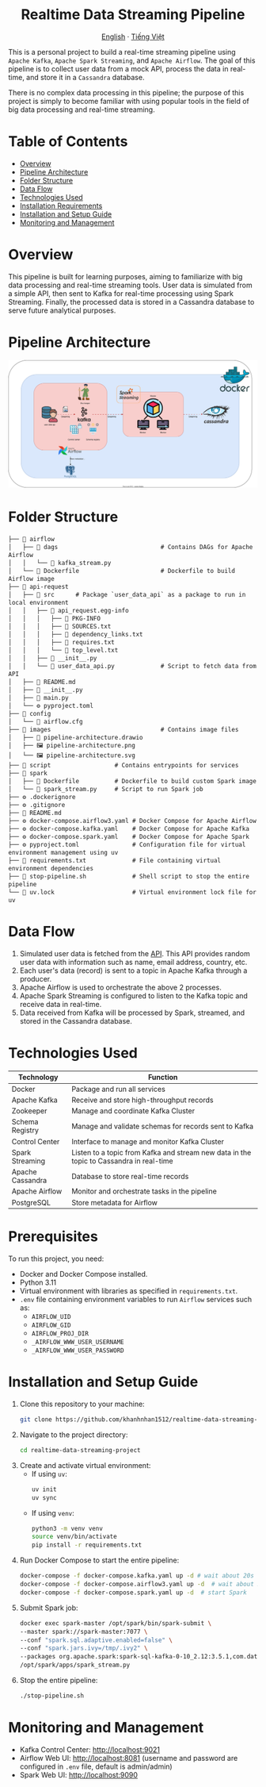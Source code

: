 <h1 align="center">Realtime Data Streaming Pipeline</h1>

<p align="center">
  <a href="README.md">English</a> ·
  <a href="README.vi.md">Tiếng Việt</a>
</p>

This is a personal project to build a real-time streaming pipeline using `Apache Kafka`, `Apache Spark Streaming`, and `Apache Airflow`. The goal of this pipeline is to collect user data from a mock API, process the data in real-time, and store it in a `Cassandra` database.

There is no complex data processing in this pipeline; the purpose of this project is simply to become familiar with using popular tools in the field of big data processing and real-time streaming.

# Table of Contents
- [Overview](#overview)
- [Pipeline Architecture](#pipeline-architecture)
- [Folder Structure](#folder-structure)
- [Data Flow](#data-flow)
- [Technologies Used](#technologies-used)
- [Installation Requirements](#installation-requirements)
- [Installation and Setup Guide](#installation-and-setup-guide)
- [Monitoring and Management](#monitoring-and-management)

# Overview

This pipeline is built for learning purposes, aiming to familiarize with big data processing and real-time streaming tools. User data is simulated from a simple API, then sent to Kafka for real-time processing using Spark Streaming. Finally, the processed data is stored in a Cassandra database to serve future analytical purposes.

# Pipeline Architecture
![Pipeline Architecture](./images/pipeline-architecture.svg)

# Folder Structure
```
├── 📁 airflow
│   ├── 📁 dags                             # Contains DAGs for Apache Airflow
│   │   └── 🐍 kafka_stream.py
│   └── 🐳 Dockerfile                       # Dockerfile to build Airflow image
├── 📁 api-request                          
│   ├── 📁 src      # Package `user_data_api` as a package to run in local environment
│   │   ├── 📁 api_request.egg-info         
│   │   │   ├── 📄 PKG-INFO
│   │   │   ├── 📄 SOURCES.txt
│   │   │   ├── 📄 dependency_links.txt
│   │   │   ├── 📄 requires.txt
│   │   │   └── 📄 top_level.txt
│   │   ├── 🐍 __init__.py
│   │   └── 🐍 user_data_api.py             # Script to fetch data from API
│   ├── 📝 README.md
│   ├── 🐍 __init__.py
│   ├── 🐍 main.py
│   └── ⚙️ pyproject.toml
├── 📁 config
│   └── 📄 airflow.cfg
├── 📁 images                               # Contains image files
│   ├── 📄 pipeline-architecture.drawio
│   ├── 🖼️ pipeline-architecture.png
│   └── 🖼️ pipeline-architecture.svg
├── 📁 script                  # Contains entrypoints for services
├── 📁 spark
│   ├── 🐳 Dockerfile          # Dockerfile to build custom Spark image
│   └── 🐍 spark_stream.py     # Script to run Spark job
├── ⚙️ .dockerignore
├── ⚙️ .gitignore
├── 📝 README.md
├── ⚙️ docker-compose.airflow3.yaml # Docker Compose for Apache Airflow
├── ⚙️ docker-compose.kafka.yaml    # Docker Compose for Apache Kafka
├── ⚙️ docker-compose.spark.yaml    # Docker Compose for Apache Spark
├── ⚙️ pyproject.toml               # Configuration file for virtual environment management using uv
├── 📄 requirements.txt             # File containing virtual environment dependencies
├── 📄 stop-pipeline.sh             # Shell script to stop the entire pipeline
└── 📄 uv.lock                      # Virtual environment lock file for uv
```

# Data Flow
1. Simulated user data is fetched from the [API](https://randomuser.me/api). This API provides random user data with information such as name, email address, country, etc.
2. Each user's data (record) is sent to a topic in Apache Kafka through a producer.
3. Apache Airflow is used to orchestrate the above 2 processes.
4. Apache Spark Streaming is configured to listen to the Kafka topic and receive data in real-time.
5. Data received from Kafka will be processed by Spark, streamed, and stored in the Cassandra database.

# Technologies Used
| Technology       | Function                                                                                    |
|------------------|---------------------------------------------------------------------------------------------|
| Docker           | Package and run all services                                                                |
| Apache Kafka     | Receive and store high-throughput records                                                   |
| Zookeeper        | Manage and coordinate Kafka Cluster                                                         |
| Schema Registry  | Manage and validate schemas for records sent to Kafka                                       |
| Control Center   | Interface to manage and monitor Kafka Cluster                                               |
| Spark Streaming  | Listen to a topic from Kafka and stream new data in the topic to Cassandra in real-time    |
| Apache Cassandra | Database to store real-time records                                                         |
| Apache Airflow   | Monitor and orchestrate tasks in the pipeline                                               |
| PostgreSQL       | Store metadata for Airflow                                                                  |

# Prerequisites
To run this project, you need:
- Docker and Docker Compose installed.
- Python 3.11
- Virtual environment with libraries as specified in `requirements.txt`.
- `.env` file containing environment variables to run `Airflow` services such as:
    - `AIRFLOW_UID`
    - `AIRFLOW_GID`
    - `AIRFLOW_PROJ_DIR`
    - `_AIRFLOW_WWW_USER_USERNAME`
    - `_AIRFLOW_WWW_USER_PASSWORD`

# Installation and Setup Guide
1. Clone this repository to your machine:
    ```bash
    git clone https://github.com/khanhnhan1512/realtime-data-streaming-project.git
    ```
2. Navigate to the project directory:
    ```bash
    cd realtime-data-streaming-project
    ```
3. Create and activate virtual environment:
    - If using `uv`:
        ```bash
        uv init
        uv sync
        ```
    - If using `venv`:
        ```bash
        python3 -m venv venv
        source venv/bin/activate
        pip install -r requirements.txt
        ```
4. Run Docker Compose to start the entire pipeline:
    ```bash
    docker-compose -f docker-compose.kafka.yaml up -d # wait about 20s for Kafka to start
    docker-compose -f docker-compose.airflow3.yaml up -d  # wait about 20s to start Airflow
    docker-compose -f docker-compose.spark.yaml up -d  # start Spark
    ```
5. Submit Spark job:
    ```bash
    docker exec spark-master /opt/spark/bin/spark-submit \
    --master spark://spark-master:7077 \
    --conf "spark.sql.adaptive.enabled=false" \
    --conf "spark.jars.ivy=/tmp/.ivy2" \
    --packages org.apache.spark:spark-sql-kafka-0-10_2.12:3.5.1,com.datastax.spark:spark-cassandra-connector_2.12:3.5.0 \
    /opt/spark/apps/spark_stream.py
    ```
6. Stop the entire pipeline:
    ```bash
    ./stop-pipeline.sh
    ```

# Monitoring and Management
- Kafka Control Center: [http://localhost:9021](http://localhost:9021)
- Airflow Web UI: [http://localhost:8081](http://localhost:8081) (username and password are configured in `.env` file, default is admin/admin)
- Spark Web UI: [http://localhost:9090](http://localhost:9090)